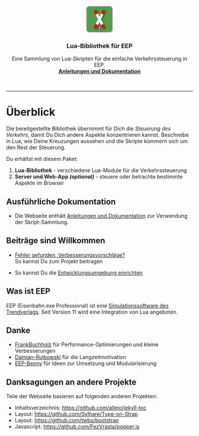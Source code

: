 <p align="center">
  <a href="http://andreas-kreuz.github.io/ak-lua-bibliothek-fuer-eep">
    <img src="assets/img/eep-web-logo-shadow-72.png" alt="" width=72 height=72>
  </a>

  <h3 align="center">Lua-Bibliothek für EEP</h3>

  <p align="center">
    Eine Sammlung von Lua-Skripten für die einfache Verkehrssteuerung in EEP.
    <br>
    <a href="http://andreas-kreuz.github.io/ak-lua-bibliothek-fuer-eep"><strong>Anleitungen und Dokumentation</strong></a>
  </p>
</p>
<br>
<hr>

# Überblick

Die bereitgestellte Bibliothek übernimmt für Dich die _Steuerung des Verkehrs_, damit Du Dich andere Aspekte konzentrieren kannst. Beschreibe in Lua, wie Deine Kreuzungen aussehen und die Skripte kümmern sich um den Rest der Steuerung.

Du erhältst mit diesem Paket:

1. **Lua-Bibliothek** - verschiedene Lua-Module für die Verkehrssteuerung
2. **Server und Web-App _(optional)_** - steuere oder betrachte bestimmte Aspekte im Browser

## Ausführliche Dokumentation

* Die Webseite enthält [Anleitungen und Dokumentation](http://andreas-kreuz.github.io/ak-lua-bibliothek-fuer-eep) zur Verwendung der Skript-Sammlung.

## Beiträge sind Willkommen

* [Fehler gefunden, Verbesserungsvorschläge?](CONTRIBUTING.md) <br>So kannst Du zum Projekt beitragen

* So kannst Du die [Entwicklungsumgebung einrichten](scripts/README)

## Was ist EEP

EEP (Eisenbahn.exe Professional) ist eine [Simulationssoftware des Trendverlags](https://trendverlag.com/was-ist-eep-eisenbahn-exe.html). Seit Version 11 wird eine Integration von Lua angeboten.

## Danke

* [FrankBuchholz](https://github.com/FrankBuchholz)
  für Performance-Optimierungen und kleine Verbesserungen
* [Damian-Rutkowski](https://github.com/Damian-Rutkowski)
  für die Langzeitmotivation
* [EEP-Benny](https://github.com/EEP-Benny)
  für Ideen zur Umsetzung und Modularisierung

## Danksagungen an andere Projekte

Teile der Webseite basieren auf folgenden anderen Projekten:

* Inhaltsverzeichnis: <https://github.com/allejo/jekyll-toc>
* Layout: <https://github.com/Sylhare/Type-on-Strap>
* Layout: <https://github.com/twbs/bootstrap>
* Javascript: <https://github.com/FezVrasta/popper.js>
